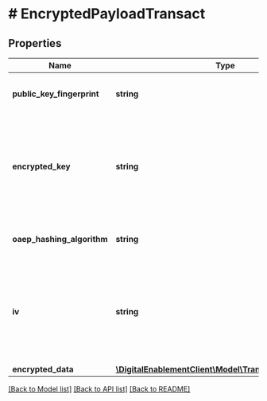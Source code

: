 # # EncryptedPayloadTransact

## Properties

Name | Type | Description | Notes
------------ | ------------- | ------------- | -------------
**public_key_fingerprint** | **string** | The fingerprint of the public key used to encrypt the ephemeral AES key. | [optional]
**encrypted_key** | **string** | One-time use AES key encrypted by the MasterCard public key (as identified by publicKeyFingerprint) using the OAEP or PKCS#1 v1.5 scheme (depending on the value of oaepHashingAlgorithm. | [optional]
**oaep_hashing_algorithm** | **string** | Hashing algorithm used with the OAEP scheme. Must be either SHA256 or SHA512. | [optional]
**iv** | **string** | The initialization vector used when encrypting data using the one-time use AES key. Must be exactly 16 bytes (32 character hex string) to match the block size. If not present, an IV of zero is assumed. | [optional]
**encrypted_data** | [**\DigitalEnablementClient\Model\TransactEncryptedData**](TransactEncryptedData.md) |  | [optional]

[[Back to Model list]](../../README.md#models) [[Back to API list]](../../README.md#endpoints) [[Back to README]](../../README.md)
